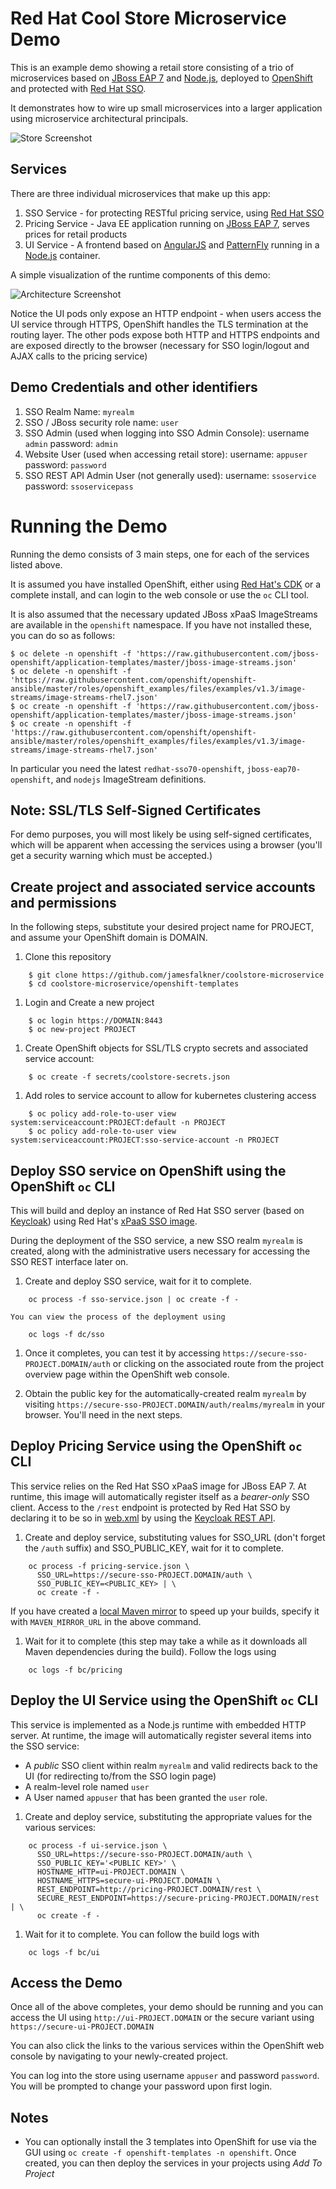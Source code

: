 Red Hat Cool Store Microservice Demo
====================================
This is an example demo showing a retail store consisting of a trio of microservices based on [JBoss EAP 7](https://access.redhat.com/products/red-hat-jboss-enterprise-application-platform/) and [Node.js](https://access.redhat.com/documentation/en/openshift-enterprise/3.2/paged/using-images/chapter-1-source-to-image-s2i), deployed to [OpenShift](https://access.redhat.com/products/openshift-enterprise-red-hat/) and protected with [Red Hat SSO](https://access.redhat.com/documentation/en/red-hat-single-sign-on/).

It demonstrates how to wire up small microservices into a larger application using microservice architectural principals.

![Store Screenshot](/../screenshots/screenshots/store.png?raw=true "Store Screenshot")

Services
--------
There are three individual microservices that make up this app:

1. SSO Service - for protecting RESTful pricing service, using [Red Hat SSO](https://access.redhat.com/documentation/en/red-hat-single-sign-on/)
2. Pricing Service - Java EE application running on [JBoss EAP 7](https://access.redhat.com/products/red-hat-jboss-enterprise-application-platform/), serves prices for retail products
3. UI Service - A frontend based on [AngularJS](https://angularjs.org) and [PatternFly](http://patternfly.org) running in a [Node.js](https://access.redhat.com/documentation/en/openshift-enterprise/3.2/paged/using-images/chapter-1-source-to-image-s2i) container.

A simple visualization of the runtime components of this demo:

![Architecture Screenshot](/../screenshots/screenshots/arch.jpg?raw=true "Architecture Screenshot")

Notice the UI pods only expose an HTTP endpoint - when users access the UI service through HTTPS, OpenShift handles the TLS termination at the routing layer. The other pods expose both HTTP and HTTPS endpoints and are exposed directly to the browser (necessary for SSO login/logout and AJAX calls to the pricing service)


Demo Credentials and other identifiers
--------------------------------------
1. SSO Realm Name: `myrealm`
1. SSO / JBoss security role name: `user`
1. SSO Admin (used when logging into SSO Admin Console): username `admin` password: `admin`
1. Website User (used when accessing retail store): username: `appuser` password: `password`
1. SSO REST API Admin User (not generally used): username: `ssoservice` password: `ssoservicepass`

Running the Demo
================
Running the demo consists of 3 main steps, one for each of the services listed above. 

It is assumed you have installed OpenShift, either using [Red Hat's CDK](http://developers.redhat.com/products/cdk/overview/) or a complete install, and can login to the
web console or use the `oc` CLI tool.

It is also assumed that the necessary updated JBoss xPaaS ImageStreams are available in the `openshift` namespace. If you have not installed these, you can do so as follows:

    $ oc delete -n openshift -f 'https://raw.githubusercontent.com/jboss-openshift/application-templates/master/jboss-image-streams.json'
    $ oc delete -n openshift -f 'https://raw.githubusercontent.com/openshift/openshift-ansible/master/roles/openshift_examples/files/examples/v1.3/image-streams/image-streams-rhel7.json'
    $ oc create -n openshift -f 'https://raw.githubusercontent.com/jboss-openshift/application-templates/master/jboss-image-streams.json'
    $ oc create -n openshift -f 'https://raw.githubusercontent.com/openshift/openshift-ansible/master/roles/openshift_examples/files/examples/v1.3/image-streams/image-streams-rhel7.json'
    
In particular you need the latest `redhat-sso70-openshift`, `jboss-eap70-openshift`, and `nodejs` ImageStream definitions.

Note: SSL/TLS Self-Signed Certificates
--------------------------------------
For demo purposes, you will most likely be using self-signed certificates, which will be apparent when
accessing the services using a browser (you'll get a security warning which must be accepted.)

Create project and associated service accounts and permissions
--------------------------------------------------------------

In the following steps, substitute your desired project name for PROJECT, and assume your OpenShift domain is DOMAIN.

1. Clone this repository
```
    $ git clone https://github.com/jamesfalkner/coolstore-microservice
    $ cd coolstore-microservice/openshift-templates
```

1. Login and Create a new project
```
    $ oc login https://DOMAIN:8443
    $ oc new-project PROJECT
```   

1. Create OpenShift objects for SSL/TLS crypto secrets and associated service account:
```
    $ oc create -f secrets/coolstore-secrets.json
```

1. Add roles to service account to allow for kubernetes clustering access
```
    $ oc policy add-role-to-user view system:serviceaccount:PROJECT:default -n PROJECT
    $ oc policy add-role-to-user view system:serviceaccount:PROJECT:sso-service-account -n PROJECT
```

Deploy SSO service on OpenShift using the OpenShift `oc` CLI
------------------------------------------------------------

This will build and deploy an instance of Red Hat SSO server (based on [Keycloak](https://keycloak.org)) using
Red Hat's [xPaaS SSO image](https://access.redhat.com/documentation/en/red-hat-xpaas/version-0/red-hat-xpaas-sso-image/).

During the deployment of the SSO service, a new SSO realm `myrealm` is created, along with the administrative users necessary for accessing the SSO REST interface later on.

1. Create and deploy SSO service, wait for it to complete.
```
    oc process -f sso-service.json | oc create -f -
```
    You can view the process of the deployment using
```    
    oc logs -f dc/sso
```  
1. Once it completes, you can test it by accessing `https://secure-sso-PROJECT.DOMAIN/auth` or clicking on the associated route from the project overview page within the OpenShift web console.

1. Obtain the public key for the automatically-created realm `myrealm` by visiting `https://secure-sso-PROJECT.DOMAIN/auth/realms/myrealm` in your browser. You'll need in the next steps.

Deploy Pricing Service using the OpenShift `oc` CLI
---------------------------------------------------
This service relies on the Red Hat SSO xPaaS image for JBoss EAP 7. At runtime, this image will automatically register itself as a *bearer-only* SSO client.
Access to the `/rest` endpoint is protected by Red Hat SSO by declaring it to be so in [web.xml](pricing-service/src/main/webapp/WEB-INF/web.xml) by using the [Keycloak REST API](http://www.keycloak.org/docs/rest-api/).

1. Create and deploy service, substituting values for SSO_URL (don't forget the `/auth` suffix) and SSO_PUBLIC_KEY, wait for it to complete. 
```
    oc process -f pricing-service.json \
      SSO_URL=https://secure-sso-PROJECT.DOMAIN/auth \
      SSO_PUBLIC_KEY=<PUBLIC_KEY> | \
      oc create -f -
```
If you have created a [local Maven mirror](https://blog.openshift.com/improving-build-time-java-builds-openshift/) to speed up your builds, specify it with `MAVEN_MIRROR_URL` in the above command. 

1. Wait for it to complete (this step may take a while as it downloads all Maven dependencies during the build). Follow the logs using
```
    oc logs -f bc/pricing
``` 

Deploy the UI Service using the OpenShift `oc` CLI
--------------------------------------------------
This service is implemented as a Node.js runtime with embedded HTTP server. At runtime, the image will automatically register several items into the SSO service:

* A *public* SSO client within realm `myrealm` and valid redirects back to the UI (for redirecting to/from the SSO login page)
* A realm-level role named `user`
* A User named `appuser` that has been granted the `user` role.

1. Create and deploy service, substituting the appropriate values for the various services:
```
    oc process -f ui-service.json \
      SSO_URL=https://secure-sso-PROJECT.DOMAIN/auth \
      SSO_PUBLIC_KEY='<PUBLIC KEY>' \
      HOSTNAME_HTTP=ui-PROJECT.DOMAIN \
      HOSTNAME_HTTPS=secure-ui-PROJECT.DOMAIN \
      REST_ENDPOINT=http://pricing-PROJECT.DOMAIN/rest \
      SECURE_REST_ENDPOINT=https://secure-pricing-PROJECT.DOMAIN/rest | \
      oc create -f -
```

1. Wait for it to complete. You can follow the build logs with
```
    oc logs -f bc/ui
```    

Access the Demo
---------------
Once all of the above completes, your demo should be running and you can access the UI using `http://ui-PROJECT.DOMAIN` or the secure variant using `https://secure-ui-PROJECT.DOMAIN` 

You can also click the links to the various services within the OpenShift web console by navigating to your newly-created project.

You can log into the store using username `appuser` and password `password`. You will be prompted to change your password upon first login.

Notes
-----
* You can optionally install the 3 templates into OpenShift for use via the GUI using `oc create -f openshift-templates -n openshift`. Once created, you can then deploy the services in your projects using *Add To Project* 



